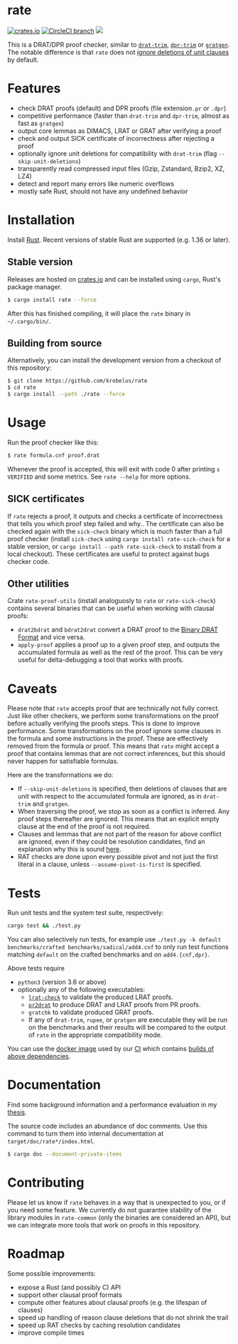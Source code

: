 # rate

[![crates.io](https://img.shields.io/crates/v/rate.svg)](https://crates.io/crates/rate)
[![CircleCI branch](https://img.shields.io/circleci/project/github/krobelus/rate/master.svg)](https://circleci.com/gh/krobelus/rate/tree/master)
![](https://img.shields.io/crates/l/rate.svg)

This is a DRAT/DPR proof checker, similar to
[`drat-trim`](https://github.com/marijnheule/drat-trim),
[`dpr-trim`](https://www.cs.utexas.edu/~marijn/pr/) or
[`gratgen`](http://www21.in.tum.de/~lammich/grat/). The notable
difference is that `rate` does not [ignore deletions of unit
clauses](https://github.com/marijnheule/drat-trim#clause-deletion-details)
by default.

# Features
- check DRAT proofs (default) and DPR proofs (file extension`.pr` or `.dpr`)
- competitive performance (faster than `drat-trim` and `dpr-trim`, almost as
  fast as `gratgen`)
- output core lemmas as DIMACS, LRAT or GRAT after verifying a proof
- check and output SICK certificate of incorrectness after rejecting a proof
- optionally ignore unit deletions for compatibility with `drat-trim`
  (flag `--skip-unit-deletions`)
- transparently read compressed input files (Gzip, Zstandard, Bzip2, XZ, LZ4)
- detect and report many errors like numeric overflows
- mostly safe Rust, should not have any undefined behavior

# Installation

Install [Rust](https://www.rust-lang.org/en-US/install.html).  Recent versions
of stable Rust are supported (e.g. 1.36 or later).

## Stable version

Releases are hosted on [crates.io](https://crates.io/) and can be
installed using `cargo`, Rust's package manager.

```sh
$ cargo install rate --force
```

After this has finished compiling, it will place the `rate` binary in
`~/.cargo/bin/`.

## Building from source

Alternatively, you can install the development version from a checkout of this
repository:

```sh
$ git clone https://github.com/krobelus/rate
$ cd rate
$ cargo install --path ./rate --force
```

# Usage

Run the proof checker like this:
```sh
$ rate formula.cnf proof.drat
```

Whenever the proof is accepted, this will exit with code 0 after printing
`s VERIFIED` and some metrics. See `rate --help` for more options.

## SICK certificates

If `rate` rejects a proof, it outputs and checks a certificate
of incorrectness that tells you which proof step failed and why..
The certificate can also be checked again with the `sick-check` binary
which is much faster than a full proof checker (install `sick-check`
using `cargo install rate-sick-check` for a stable version, or `cargo
install --path rate-sick-check` to install from a local checkout). These
certificates are useful to protect against bugs checker code.

## Other utilities

Crate `rate-proof-utils` (install analoguosly to `rate` or
`rate-sick-check`) contains several binaries that can be useful when
working with clausal proofs:

- `drat2bdrat` and `bdrat2drat` convert a DRAT proof to the [Binary DRAT Format]
  and vice versa.
- `apply-proof` applies a proof up to a given proof step, and outputs the
  accumulated formula as well as the rest of the proof. This can be very
  useful for delta-debugging a tool that works with proofs.

[Binary DRAT Format]: <https://github.com/marijnheule/drat-trim#binary-drat-format>

# Caveats

Please note that `rate` accepts proof that are technically not fully correct.
Just like other checkers, we perform some transformations on the proof before
actually verifying the proofs steps.  This is done to improve performance.
Some transformations on the proof ignore some clauses in the formula and some
instructions in the proof. These are effectively removed from the formula
or proof.  This means that `rate` might accept a proof that contains lemmas
that are not correct inferences, but this should never happen for satisfiable
formulas.

Here are the transformations we do:
- If `--skip-unit-deletions` is specified, then deletions of clauses that
  are unit with respect to the accumulated formula are ignored, as in
  `drat-trim` and `gratgen`.
- When traversing the proof, we stop as soon as a conflict is inferred.
  Any proof steps thereafter are ignored.  This means that an explicit empty
  clause at the end of the proof is not required.
- Clauses and lemmas that are not part of the reason for above conflict
  are ignored, even if they could be resolution candidates, find an explanation
  why this is sound [here].
- RAT checks are done upon every possible pivot and not just the first literal
  in a clause, unless `--assume-pivot-is-first` is specified.

[here]: <http://www21.in.tum.de/~lammich/grat/gratgen-doc/Unmarked_RAT_Candidates.html>

# Tests

Run unit tests and the system test suite, respectively:

```sh
cargo test && ./test.py
```

You can also selectively run tests, for example use `./test.py -k default
benchmarks/crafted benchmarks/sadical/add4.cnf` to only run test functions
matching `default` on the crafted benchmarks and on `add4.{cnf,dpr}`.

Above tests require
- `python3` (version 3.6 or above)
- optionally any of the following executables:
  - [`lrat-check`](https://github.com/acl2/acl2/tree/master/books/projects/sat/lrat)
    to validate the produced LRAT proofs.
  - [`pr2drat`](https://github.com/marijnheule/pr2drat) to produce
    DRAT and LRAT proofs from PR proofs.
  - `gratchk` to validate produced GRAT proofs.
  - If any of `drat-trim`, `rupee`, or `gratgen` are executable they will be
    run on the benchmarks and their results will be compared to the output of
    `rate` in the appropriate compatibility mode.

You can use the [docker
image](https://cloud.docker.com/repository/docker/krobelus/rate-test-environment)
used by our [CI](.circleci/config.yml) which contains [builds of above
dependencies](scripts/test-environment/).

# Documentation

Find some background information and a performance evaluation in my [thesis].

[thesis]: <https://github.com/krobelus/rate-experiments/blob/master/thesis.pdf>

The source code includes an abundance of doc comments. Use this command to
turn them into internal documentation at `target/doc/rate*/index.html`.
```sh
$ cargo doc --document-private-items
```

# Contributing

Please let us know if `rate` behaves in a way that is unexpected to you,
or if you need some feature.  We currently do not guarantee stability of the
library modules in `rate-common` (only the binaries are considered an API),
but we can integrate more tools that work on proofs in this repository.

# Roadmap

Some possible improvements:

- expose a Rust (and possibly C) API
- support other clausal proof formats
- compute other features about clausal proofs (e.g. the lifespan of clauses)
- speed up handling of reason clause deletions that do not shrink the trail
- speed up RAT checks by caching resolution candidates
- improve compile times
